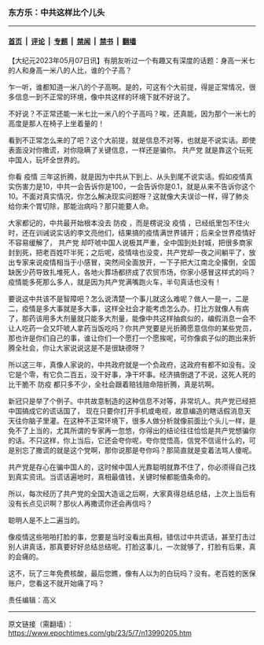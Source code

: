 ### 东方乐：中共这样比个儿头

---

#### [首页](../../../..?n13990205) &nbsp;|&nbsp; [评论](../../../../../epoch-comment?n13990205) &nbsp;|&nbsp; [专题](../../../../../epoch-special?n13990205) &nbsp;|&nbsp; [禁闻](../../../../../epoch-news?n13990205) &nbsp;|&nbsp; [禁书](../../../../../books?n13990205) &nbsp;|&nbsp; [翻墙](https://github.com/gfw-breaker/nogfw/blob/master/README.md?n13990205)


<div class="post_content" id="artbody" itemprop="articleBody">
 <!-- article content begin -->
 <p>
  【大纪元2023年05月07日讯】有朋友听过一个有趣又有深度的话题：身高一米七的人和身高一米八的人比，谁的个子高？
 </p>
 <p>
  乍一听，谁都知道一米八的个子高啊。是的，可这有个大前提，得是正常情况，很多信息一到不正常的环境，像中共这样的环境下就不好说了。
 </p>
 <p>
  不好说？不正常还能一米七比一米八的个子高吗？唉，还真能，因为那个一米七的高度是那人在椅子上坐着量的！
 </p>
 <p>
  看到不正常怎么来的了吧？这个大前提，就是信息不对等，也就是不说实话。即使表面没对你撒谎，对你隐瞒了关键信息，一样还是骗你。
  <ok href="https://www.epochtimes.com/gb/tag/%E5%85%B1%E4%BA%A7%E5%85%9A.html">
   共产党
  </ok>
  就是靠这个玩死中国人，玩坏全世界的。
 </p>
 <p>
  你看
  <ok href="https://www.epochtimes.com/gb/tag/%E7%96%AB%E6%83%85.html">
   疫情
  </ok>
  三年这折腾，就是因为中共从下到上、从头到尾不说实话。假如疫情真实伤害力是10，中共一会告诉你是100，一会告诉你是0.1，就是从来不告诉你这个10。不面对真实情况，你怎么解决现实问题呀？这就像大夫误诊一样，得了肺炎给你来个胃切除，那能治病吗？那只能要人命。
 </p>
 <p>
  大家都记的，中共最开始根本没去
  <ok href="https://www.epochtimes.com/gb/tag/%E9%98%B2%E7%96%AB.html">
   防疫
  </ok>
  ，而是楞说没
  <ok href="https://www.epochtimes.com/gb/tag/%E7%96%AB%E6%83%85.html">
   疫情
  </ok>
  ，已经纸里包不住火时，还在训诫说实话的李文亮他们，结果搞的疫情满世界铺开；后来全世界疫情好不容易缓解了，
  <ok href="https://www.epochtimes.com/gb/tag/%E5%85%B1%E4%BA%A7%E5%85%9A.html">
   共产党
  </ok>
  却吓唬中国人说极其严重，全中国到处封城，把很多商家封到死，把老百姓吓半死；之后呢，疫情啥也没变，共产党却一夜之间躺平了，放出专家来说疫情相当于小感冒，突然间全面放开，一下子把大江南北全撂倒，全国缺医少药导致扎堆死人，各地火葬场都挤成了农贸市场，你家小感冒这样式的吗？疫情能多死那么多人，就是因为共产党满嘴跑火车，半句真话也没有！
 </p>
 <p>
  要说这中共该不是智障吧？怎么说清楚一个事儿就这么难呢？做人一是一，二是二，疫情是多大事就是多大事，这样全社会才能考虑怎么办。打比方就像人有病了，那药该用多大剂量就只能多大剂量，能像中共这样抽疯似的，编假消息一会不让人吃药一会又吓唬人拿药当饭吃吗？你共产党要是光折腾愿意信你的某些党员，那也许是你们自己的事，谁让你们一个愿打一个愿挨呢，可你像疯子似的跑出来折腾全社会，你让大家说说这是不是很缺德呀？
 </p>
 <p>
  所以这三年，真像人家说的，中共政府就是一个负政府，这政府有都不如没有。没它是个零，有它负二百五，没干好事，净干坏事。经济搞倒退了不说，这死人死的比干脆不
  <ok href="https://www.epochtimes.com/gb/tag/%E9%98%B2%E7%96%AB.html">
   防疫
  </ok>
  都只多不少，全社会跟着赔钱赔命陪折腾，真是坑啊。
 </p>
 <p>
  新冠只是举了个例子。中共故意制造的这种信息不对等，非常坑人。共产党已经把中国搞成它的谎话国了， 现在只要你打开手机或电视，故意编造的瞎话假消息天天往你脑子里灌。在这种不正常环境下，很多人做分析就像前面比个头儿一样，是免不了上当的，尤其所谓的专家再一忽悠，你得出的结论往往恰恰是共产党想骗你的话。不只这样，你上当后，它还会夸你呢，夸你觉悟高，信党不信谣什么的，可是别忘了撒谎的就是这个党啊，那你说那是夸你吗？那简直就是变着法骂人傻呢。
 </p>
 <p>
  共产党是存心在骗中国人的，这时候中国人光靠聪明就靠不住了，你必须得自己找到真实资讯。当谎话遍地时，真相最值钱，关键时候都能值条命的。
 </p>
 <p>
  所以，每次经历了共产党的全国大造谣之后啊，大家真得总结总结，上次上当后有没有长点见识啊？那伙人再撒谎你还会再信吗？
 </p>
 <p>
  聪明人是不上二遍当的。
 </p>
 <p>
  像疫情这些啪啪打脸的事，您要是当时没看出真相，错信过中共谎话，甚至打击过别人讲真话，那真要好好总结总结呢。打脸这事儿，一次就够了，打脸有后果，真的会痛的。
 </p>
 <p>
  这不，玩了三年免费核酸，最后您瞧，像有人以为的白玩吗？没有。老百姓的医保账户，您看这不就开始痛了吗？
 </p>
 <p>
  责任编辑：高义
 </p>
 <!-- article content end -->
 <div id="below_article_ad">
 </div>
</div>


---

原文链接（需翻墙）：https://www.epochtimes.com/gb/23/5/7/n13990205.htm